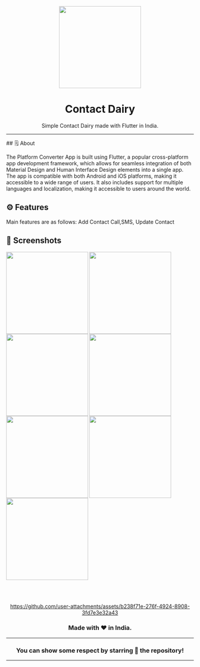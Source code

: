 <div align="center">

<img src="https://upload.wikimedia.org/wikipedia/commons/b/b7/Google_Contacts_logo.png" width="220px">

# **Contact Dairy**
Simple Contact Dairy made with Flutter in India.

---

</div>
## 🗒 About

The Platform Converter App is built using Flutter, a popular cross-platform app development
framework, which allows for seamless integration of both Material Design and Human Interface
Design elements into a single app. The app is compatible with both Android and iOS platforms,
making it accessible to a wide range of users. It also includes support for multiple languages and
localization, making it accessible to users around the world.

## ⚙️ Features
Main features are as follows:
Add Contact
Call,SMS, Update Contact
## 📲 Screenshots


<img align="left" src="https://github.com/user-attachments/assets/1a48f513-d4e4-42f5-9627-26734c1a7d73" width="220px">
<img align="left" src="https://github.com/user-attachments/assets/682c1c8e-694e-4eb9-b174-c845fae28e20" width="220px">
<img align="left" src="https://github.com/user-attachments/assets/68495780-237d-4dad-b089-ffeb71130c20" width="220px">
<img align="left" src="https://github.com/user-attachments/assets/a68737f3-6156-4826-b05a-c66cfc0b687c" width="220px">
<img align="left" src="https://github.com/user-attachments/assets/6a8c9b53-28d8-4eb4-9f1a-5d48723bc46f" width="220px">
<img align="left" src="https://github.com/user-attachments/assets/2901e896-6ece-4db4-a9fd-6f5e4fb0036b" width="220px">
<img src="https://github.com/user-attachments/assets/d1d69c9a-b328-4340-a35c-8d9e733e95db" width="220px">


<br><br>


<div align="center">


https://github.com/user-attachments/assets/b238f71e-276f-4924-8908-3fd7e3e32a43

  
### Made with ❤️ in India.
---
### You can show some respect by starring 🌟 the repository!
---
</div>

